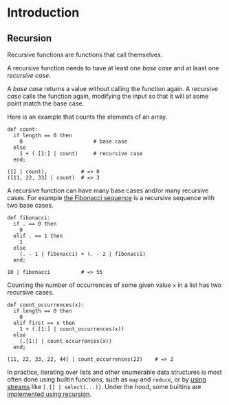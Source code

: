 # Introduction

## Recursion

Recursive functions are functions that call themselves.

A recursive function needs to have at least one _base case_ and at least one _recursive case_.

A _base case_ returns a value without calling the function again.
A _recursive case_ calls the function again, modifying the input so that it will at some point match the base case.

Here is an example that counts the elements of an array.

```jq
def count:
  if length == 0 then
    0                       # base case
  else
    1 + (.[1:] | count)     # recursive case
  end;

([] | count),           # => 0
([11, 22, 33] | count)  # => 3
```

A recursive function can have many base cases and/or many recursive cases.
For example [the Fibonacci sequence][wiki-fibonacci] is a recursive sequence with two base cases.

```jq
def fibonacci:
  if . == 0 then
    0
  elif . == 1 then
    1
  else
    (. - 1 | fibonacci) + (. - 2 | fibonacci)
  end;

10 | fibonacci          # => 55
```

Counting the number of occurrences of some given value `x` in a list has two recursive cases.

```jq
def count_occurrences(x):
  if length == 0 then
    0
  elif first == x then
    1 + (.[1:] | count_occurrences(x))
  else
    (.[1:] | count_occurrences(x))
  end;

[11, 22, 33, 22, 44] | count_occurrences(22)    # => 2
```

In practice, iterating over lists and other enumerable data structures is most often done using builtin functions,
such as `map` and `reduce`, or by [using streams][map-implementation] like `[.[] | select(...)]`.
Under the hood, some builtins are [implemented using recursion][range-implementation].

[map-implementation]: https://github.com/stedolan/jq/blob/jq-1.6/src/builtin.jq#L3
[range-implementation]: https://github.com/stedolan/jq/blob/jq-1.6/src/builtin.jq#L157
[wiki-fibonacci]: https://en.wikipedia.org/wiki/Fibonacci_number
